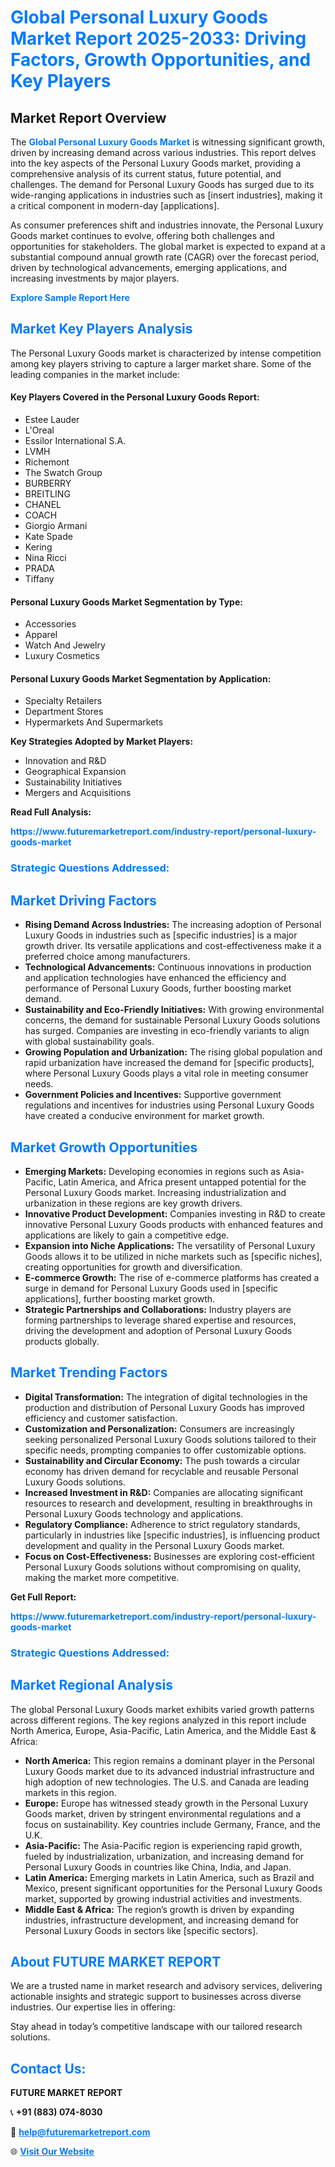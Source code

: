 <h1 style="color: #007BFF;">Global Personal Luxury Goods Market Report 2025-2033: Driving Factors, Growth Opportunities, and Key Players</h1>

<section id="overview">
<h2>Market Report Overview</h2>
<p>The <a href="https://www.futuremarketreport.com/industry-report/personal-luxury-goods-market" style="color: #007BFF; text-decoration: none;"><strong>Global Personal Luxury Goods Market</strong></a> is witnessing significant growth, driven by increasing demand across various industries. This report delves into the key aspects of the Personal Luxury Goods market, providing a comprehensive analysis of its current status, future potential, and challenges. The demand for Personal Luxury Goods has surged due to its wide-ranging applications in industries such as [insert industries], making it a critical component in modern-day [applications].</p>
<p>As consumer preferences shift and industries innovate, the Personal Luxury Goods market continues to evolve, offering both challenges and opportunities for stakeholders. The global market is expected to expand at a substantial compound annual growth rate (CAGR) over the forecast period, driven by technological advancements, emerging applications, and increasing investments by major players.</p>
</section>

<section id="overview">
<p><a href="https://www.futuremarketreport.com/request-sample/reportId=50919" style="color: #007BFF; text-decoration: none;"><strong>Explore Sample Report Here</strong></a></p>
</section>

<section id="key-players">
<h2 style="color: #007BFF;">Market Key Players Analysis</h2>
<p>The Personal Luxury Goods market is characterized by intense competition among key players striving to capture a larger market share. Some of the leading companies in the market include:</p>
<h4>Key Players Covered in the Personal Luxury Goods Report:</h4>
<ul><li>Estee Lauder</li><li>L&#039;Oreal</li><li>Essilor International S.A.</li><li>LVMH</li><li>Richemont</li><li>The Swatch Group</li><li>BURBERRY</li><li>BREITLING</li><li>CHANEL</li><li>COACH</li><li>Giorgio Armani</li><li>Kate Spade</li><li>Kering</li><li>Nina Ricci</li><li>PRADA</li><li>Tiffany</li></ul>
<h4>Personal Luxury Goods Market Segmentation by Type:</h4>
<ul><li>Accessories</li><li>Apparel</li><li>Watch And Jewelry</li><li>Luxury Cosmetics</li></ul>

<h4>Personal Luxury Goods Market Segmentation by Application:</h4>
<ul><li>Specialty Retailers</li><li>Department Stores</li><li>Hypermarkets And Supermarkets</li></ul>
<p><strong>Key Strategies Adopted by Market Players:</strong></p>
<ul>
<li>Innovation and R&D</li>
<li>Geographical Expansion</li>
<li>Sustainability Initiatives</li>
<li>Mergers and Acquisitions</li>
</ul>
</section>

<section>
<p><strong>Read Full Analysis: </strong></p><a href="https://www.futuremarketreport.com/industry-report/personal-luxury-goods-market" style="color: #007BFF; text-decoration: none;"><strong>https://www.futuremarketreport.com/industry-report/personal-luxury-goods-market</strong></a>
<h3 style="color: #007BFF;">Strategic Questions Addressed:</h3>
</section>

<section id="driving-factors">
<h2 style="color: #007BFF;">Market Driving Factors</h2>
<ul>
<li><strong>Rising Demand Across Industries:</strong> The increasing adoption of Personal Luxury Goods in industries such as [specific industries] is a major growth driver. Its versatile applications and cost-effectiveness make it a preferred choice among manufacturers.</li>
<li><strong>Technological Advancements:</strong> Continuous innovations in production and application technologies have enhanced the efficiency and performance of Personal Luxury Goods, further boosting market demand.</li>
<li><strong>Sustainability and Eco-Friendly Initiatives:</strong> With growing environmental concerns, the demand for sustainable Personal Luxury Goods solutions has surged. Companies are investing in eco-friendly variants to align with global sustainability goals.</li>
<li><strong>Growing Population and Urbanization:</strong> The rising global population and rapid urbanization have increased the demand for [specific products], where Personal Luxury Goods plays a vital role in meeting consumer needs.</li>
<li><strong>Government Policies and Incentives:</strong> Supportive government regulations and incentives for industries using Personal Luxury Goods have created a conducive environment for market growth.</li>
</ul>
</section>

<section id="growth-opportunities">
<h2 style="color: #007BFF;">Market Growth Opportunities</h2>
<ul>
<li><strong>Emerging Markets:</strong> Developing economies in regions such as Asia-Pacific, Latin America, and Africa present untapped potential for the Personal Luxury Goods market. Increasing industrialization and urbanization in these regions are key growth drivers.</li>
<li><strong>Innovative Product Development:</strong> Companies investing in R&D to create innovative Personal Luxury Goods products with enhanced features and applications are likely to gain a competitive edge.</li>
<li><strong>Expansion into Niche Applications:</strong> The versatility of Personal Luxury Goods allows it to be utilized in niche markets such as [specific niches], creating opportunities for growth and diversification.</li>
<li><strong>E-commerce Growth:</strong> The rise of e-commerce platforms has created a surge in demand for Personal Luxury Goods used in [specific applications], further boosting market growth.</li>
<li><strong>Strategic Partnerships and Collaborations:</strong> Industry players are forming partnerships to leverage shared expertise and resources, driving the development and adoption of Personal Luxury Goods products globally.</li>
</ul>
</section>

<section id="trending-factors">
<h2 style="color: #007BFF;">Market Trending Factors</h2>
<ul>
<li><strong>Digital Transformation:</strong> The integration of digital technologies in the production and distribution of Personal Luxury Goods has improved efficiency and customer satisfaction.</li>
<li><strong>Customization and Personalization:</strong> Consumers are increasingly seeking personalized Personal Luxury Goods solutions tailored to their specific needs, prompting companies to offer customizable options.</li>
<li><strong>Sustainability and Circular Economy:</strong> The push towards a circular economy has driven demand for recyclable and reusable Personal Luxury Goods solutions.</li>
<li><strong>Increased Investment in R&D:</strong> Companies are allocating significant resources to research and development, resulting in breakthroughs in Personal Luxury Goods technology and applications.</li>
<li><strong>Regulatory Compliance:</strong> Adherence to strict regulatory standards, particularly in industries like [specific industries], is influencing product development and quality in the Personal Luxury Goods market.</li>
<li><strong>Focus on Cost-Effectiveness:</strong> Businesses are exploring cost-efficient Personal Luxury Goods solutions without compromising on quality, making the market more competitive.</li>
</ul>
</section>

<section>
<p><strong>Get Full Report: </strong></p><a href="https://www.futuremarketreport.com/industry-report/personal-luxury-goods-market" style="color: #007BFF; text-decoration: none;"><strong>https://www.futuremarketreport.com/industry-report/personal-luxury-goods-market</strong></a>
<h3 style="color: #007BFF;">Strategic Questions Addressed:</h3>
</section>


<section id="regional-analysis">
<h2 style="color: #007BFF;">Market Regional Analysis</h2>
<p>The global Personal Luxury Goods market exhibits varied growth patterns across different regions. The key regions analyzed in this report include North America, Europe, Asia-Pacific, Latin America, and the Middle East & Africa:</p>
<ul>
<li><strong>North America:</strong> This region remains a dominant player in the Personal Luxury Goods market due to its advanced industrial infrastructure and high adoption of new technologies. The U.S. and Canada are leading markets in this region.</li>
<li><strong>Europe:</strong> Europe has witnessed steady growth in the Personal Luxury Goods market, driven by stringent environmental regulations and a focus on sustainability. Key countries include Germany, France, and the U.K.</li>
<li><strong>Asia-Pacific:</strong> The Asia-Pacific region is experiencing rapid growth, fueled by industrialization, urbanization, and increasing demand for Personal Luxury Goods in countries like China, India, and Japan.</li>
<li><strong>Latin America:</strong> Emerging markets in Latin America, such as Brazil and Mexico, present significant opportunities for the Personal Luxury Goods market, supported by growing industrial activities and investments.</li>
<li><strong>Middle East & Africa:</strong> The region’s growth is driven by expanding industries, infrastructure development, and increasing demand for Personal Luxury Goods in sectors like [specific sectors].</li>
</ul>
</section>

<footer>
<h2 style="color: #007BFF;">About FUTURE MARKET REPORT</h2>
<p>We are a trusted name in market research and advisory services, delivering actionable insights and strategic support to businesses across diverse industries. Our expertise lies in offering:</p>

<p>Stay ahead in today’s competitive landscape with our tailored research solutions.</p>

<h2 style="color: #007BFF;">Contact Us:</h2>
<p><strong>FUTURE MARKET REPORT</strong></p>
<p>📞 <strong>+91 (883) 074-8030</strong></p>
<p>📧 <strong><a href="mailto:help@futuremarketreport.com" style="color: #007BFF;">help@futuremarketreport.com</a></strong></p>
<p>🌐 <strong><a href="https://www.futuremarketreport.com/" style="color: #007BFF;">Visit Our Website</a></strong></p>
</footer>